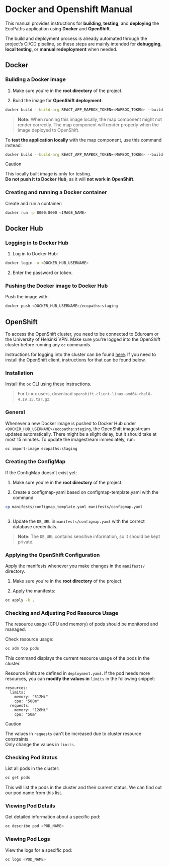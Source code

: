 # Docker and Openshift Manual

This manual provides instructions for **building**, **testing**, and **deploying** the EcoPaths application using **Docker** and **OpenShift**.

The build and deployment process is already automated through the project’s CI/CD pipeline, so these steps are mainly intended for **debugging**, **local testing**, or **manual redeployment** when needed.

## Docker

### Building a Docker image

1. Make sure you're in the **root directory** of the project.

2. Build the image for **OpenShift deployment**:

```bash
docker build --build-arg REACT_APP_MAPBOX_TOKEN=<MAPBOX_TOKEN> --build-arg REACT_APP_MAPBOX_STYLE=mapbox://styles/mapbox/streets-v11 --build-arg GOOGLE_API_KEY=<GOOGLE_API_KEY> -t <DOCKER_HUB_USERNAME>/ecopaths:staging .
```

> **Note:** When running this image locally, the map component might not render correctly. The map component will render properly when the image deployed to OpenShift. 

To **test the application locally** with the map component, use this command instead:

```bash
docker build --build-arg REACT_APP_MAPBOX_TOKEN=<MAPBOX_TOKEN> --build-arg REACT_APP_MAPBOX_STYLE=mapbox://styles/mapbox/streets-v11 --build-arg GOOGLE_API_KEY=<GOOGLE_API_KEY> --build-arg REACT_APP_API_URL=http://localhost:8000 -t <IMAGE_NAME> .
```

> [!CAUTION]
> This locally built image is only for testing.  
> **Do not push it to Docker Hub**, as it will **not work in OpenShift**.

### Creating and running a Docker container

Create and run a container:

```bash
docker run -p 8000:8000 <IMAGE_NAME>
```

## Docker Hub

### Logging in to Docker Hub

1. Log in to Docker Hub:

```bash
docker login -u <DOCKER_HUB_USERNAME>
```

2. Enter the password or token.

### Pushing the Docker image to Docker Hub

Push the image with:

```bash
docker push <DOCKER_HUB_USERNAME>/ecopaths:staging
```

## OpenShift

To access the OpenShift cluster, you need to be connected to Eduroam or the University of Helsinki VPN. Make sure you're logged into the OpenShift cluster before running any `oc` commands.

Instructions for logging into the cluster can be found [here](https://github.com/HY-TKTL/TKT20007-Ohjelmistotuotantoprojekti/tree/master/openshift#openshift).
If you need to install the OpenShift client, instructions for that can be found below.

### Installation

Install the `oc` CLI using [these](https://devops.pages.helsinki.fi/guides/platforms/tike-container-platform.html#openshift-client) instructions.
> For Linux users, download `openshift-client-linux-amd64-rhel8-4.19.15.tar.gz`.

### General

Whenever a new Docker image is pushed to Docker Hub under `<DOCKER_HUB_USERNAME>/ecopaths:staging`, the OpenShift imagestream updates automatically. There might be a slight delay, but it should take at most 15 minutes. 
To update the imagestream immediately, run:

```bash
oc import-image ecopaths:staging
```

### Creating the ConfigMap

If the ConfigMap doesn't exist yet:

1. Make sure you're in the **root directory** of the project.

2. Create a configmap-yaml based on configmap-template.yaml with the command

```bash
cp manifests/configmap_template.yaml manifests/configmap.yaml
 
```

3. Update the `DB_URL` in `manifests/configmap.yaml` with the correct database credentials.

> **Note:** The `DB_URL` contains sensitive information, so it should be kept private.

### Applying the OpenShift Configuration

Apply the manifests whenever you make changes in the `manifests/` directory.

1. Make sure you're in the **root directory** of the project.

2. Apply the manifests:

```bash
oc apply -k .
```

### Checking and Adjusting Pod Resource Usage

The resource usage (CPU and memory) of pods should be monitored and managed.

Check resource usage:

```bash
oc adm top pods
```

This command displays the current resource usage of the pods in the cluster.

Resource limits are defined in `deployment.yaml`. If the pod needs more resources, you can **modify the values in** `limits` in the following snippet:

```
resources:
  limits:
    memory: "512Mi"
    cpu: "500m"
  requests:
    memory: "128Mi"
    cpu: "50m"
```

> [!CAUTION]
> The values in `requests` can't be increased due to cluster resource constraints.  
> Only change the values in `limits`.

### Checking Pod Status

List all pods in the cluster:

```bash
oc get pods
```

This will list the pods in the cluster and their current status. We can find out our pod name from this list.

### Viewing Pod Details

Get detailed information about a specific pod:

```bash
oc describe pod <POD_NAME>
```

### Viewing Pod Logs

View the logs for a specific pod:

```bash
oc logs <POD_NAME>
```